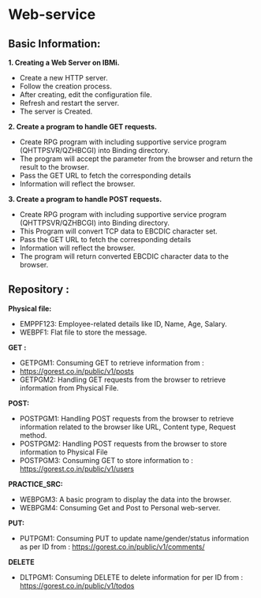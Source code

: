 # Web-service

## Basic Information:

**1. Creating a Web Server on IBMi.**
 - Create a new HTTP server.
 -	Follow the creation process.
 -	After creating, edit the configuration file.
 -	Refresh and restart the server.
 -	The server is Created.

**2. Create a program to handle GET requests.**
  -	Create RPG program with including supportive service program (QHTTPSVR/QZHBCGI) into Binding directory.
  -	The program will accept the parameter from the browser and return the result to the browser.
  -	Pass the GET URL to fetch the corresponding details
  -	Information will reflect the browser.
  
**3. Create a program to handle POST requests.**
  -	Create RPG program with including supportive service program (QHTTPSVR/QZHBCGI) into Binding directory.
  -	This Program will convert TCP data to EBCDIC character set.
  -	Pass the GET URL to fetch the corresponding details
  -	Information will reflect the browser.
  -	The program will return converted EBCDIC character data to the browser.

## Repository :
**Physical file:**
  -	EMPPF123: Employee-related details like ID, Name, Age, Salary.
  -	WEBPF1: Flat file to store the message.

**GET :**
  -	GETPGM1: Consuming GET to retrieve information from :
  -	https://gorest.co.in/public/v1/posts
  -	GETPGM2: Handling GET requests from the browser to retrieve information from Physical File.

**POST:**
  -	POSTPGM1: Handling POST requests from the browser to retrieve information related to the browser like URL, Content type, Request method. 
  -	POSTPGM2: Handling POST requests from the browser to store information to Physical File
  -	POSTPGM3: Consuming GET to store information to : https://gorest.co.in/public/v1/users

**PRACTICE_SRC:**
  -	WEBPGM3: A basic program to display the data into the browser.
  -	WEBPGM4: Consuming Get and Post to Personal web-server.
  
**PUT:**
  - PUTPGM1: Consuming PUT to update name/gender/status information as per ID from : https://gorest.co.in/public/v1/comments/
 
**DELETE**
  - DLTPGM1: Consuming DELETE to delete information for per ID from : https://gorest.co.in/public/v1/todos
  

